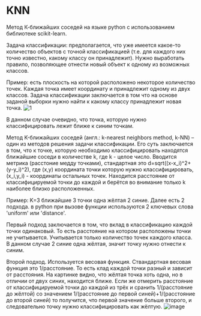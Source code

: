 # KNN
Метод К-ближайших соседей на языке python с использованием библиотеке scikit-learn.

Задача классификации: предполагается, что уже имеется какое-то количество объектов с точной классификацией (т.е. для каждого них точно известно, какому классу он принадлежит). Нужно выработать правило, позволяющее отнести новый объект к одному из возможных классов.

Пример: есть плоскость на которой расположено некоторое количество точек. Каждая точка имеет координату и принадлежит одному из двух классов. Задача классификации заключается в том что на основе заданой выборки нужно найти к какому классу принадлежит новая точка. 
![1](https://user-images.githubusercontent.com/33224690/32176534-3171a94a-bd45-11e7-833b-24a62552b085.png)

В данном случае очевидно, что точка, которую нужно классифицировать лежит ближе к синим точкам. 

Метод K-ближайших соседей (англ.: k-nearest neighbors method, k-NN) – один из методов решения задачи классификации. 
Его суть заключается в том, что к точке, которую необходимо классифицировать находятся ближайшие соседи в количестве k, где k - целое число. 
Вводится метрика (расстоние медду точками), стандартная это d=sqrt((x-x_i)^2+(y-y_i)^2), где (x,y) координата точки которую нужно классифицировать, (x_i,y_i) - координаты остальных точек. Находится расстояние от классифицируемой точки до каждой и берётся во внимание только k наиболее близко расположенных. 

Пример: K=3
ближайшие 3 точки одна жёлтая 2 синие. 
Далее есть 2 подхода. в python  при вызове функции используются 2 ключевых слова 'uniform' или 'distance'.

Первый подход заключается в том, что вклад в классификацию каждой точки одинаковый. То есть расстояние на котором расположены точки не учитывается. Учитывается только количество точек каждого класса. В данном случае 2 синие одна жёлтая, значит точку нужно отнести к синим. 

Второй подход. Используется весовая функция. Ствандартная весовая функция это 1/расстояние. То есть клад каждой точки разный и зависит от расстояния. На картинке видно, что жёлтая точка хоть одна, но в отличии от двух синих, находится ближе. Если же отмерить расстояние от классифицируемой точки до каждой из трёх и сранить 
1/(расстояние до жёлтой)        со значением       1/(расстояние до первой синей)+1/(расстояние до второй синей)
то получится, что первой значение больше второго, и следовательно точку нужно классифицировать как жёлтую.
![image](https://user-images.githubusercontent.com/33224690/32180825-3b549b42-bd50-11e7-8b75-5a393335a0b7.png)
